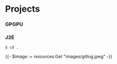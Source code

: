 # Projects
### GPGPU
### J2E


```shell
$ cd .
```

{{- $image := resources.Get "images/gitlog.jpeg" -}}
